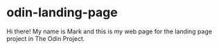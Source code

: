 # odin-landing-page

Hi there! My name is Mark and this is my web page for the landing page project in The Odin Project. 
